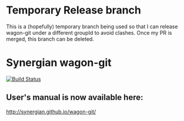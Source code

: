 # Temporary Release branch

This is a (hopefully) temporary branch being used so that I can release wagon-git under a different groupId to
avoid clashes. Once my PR is merged, this branch can be deleted.

# Synergian wagon-git

[![Build Status](https://drone.io/github.com/synergian/wagon-git/status.png)](https://drone.io/github.com/synergian/wagon-git/latest)

## User's manual is now available here:

http://synergian.github.io/wagon-git/


